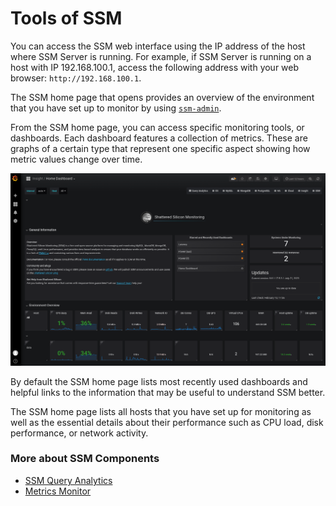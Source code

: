 # Tools of SSM

You can access the SSM web interface using the IP address of the host where SSM Server is running.  For example, if SSM Server is running on a host with IP 192.168.100.1, access the following address with your web browser: `http://192.168.100.1`.

The SSM home page that opens provides an overview of the environment that you have set up to monitor by using [`ssm-admin`](ssm-admin.md).

From the SSM home page, you can access specific monitoring tools, or dashboards. Each dashboard features a collection of metrics. These are graphs of a certain type that represent one specific aspect showing how metric values change over time.

![SSM Home Page](_images/tools-of-ssm.png)

By default the SSM home page lists most recently used dashboards and helpful links to the information that may be useful to understand SSM better.

The SSM home page lists all hosts that you have set up for monitoring as well as the essential details about their performance such as CPU load, disk performance, or network activity.

### More about SSM Components

* [SSM Query Analytics](qan.md)
* [Metrics Monitor](metrics-monitor.md)
